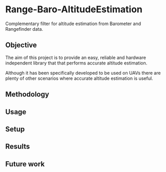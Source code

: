# Range-Baro-AltitudeEstimation

Complementary filter for altitude estimation from Barometer and Rangefinder data.

## Objective

The aim of this project is to provide an easy, reliable and hardware independent
library that that performs accurate altitude estimation. 

Although it has been specifically developed to be used on UAVs there are plenty of
other scenarios where accurate altitude estimation is useful.

## Methodology

## Usage 

## Setup

## Results

## Future work